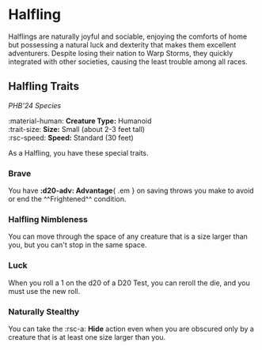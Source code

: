 # Halfling

Halflings are naturally joyful and sociable, enjoying the comforts of home but possessing a natural luck and dexterity that makes them excellent adventurers. Despite losing their nation to Warp Storms, they quickly integrated with other societies, causing the least trouble among all races.

## Halfling Traits

*PHB'24 Species*

:material-human: **Creature Type:** Humanoid  
:trait-size: **Size:** Small (about 2-3 feet tall)  
:rsc-speed: **Speed:** Standard (30 feet)

As a Halfling, you have these special traits.

### Brave

You have **:d20-adv: Advantage**{ .em } on saving throws you make to avoid or end the ^^Frightened^^ condition.

### Halfling Nimbleness

You can move through the space of any creature that is a size larger than you, but you can't stop in the same space.

### Luck

When you roll a 1 on the d20 of a D20 Test, you can reroll the die, and you must use the new roll.

### Naturally Stealthy

You can take the :rsc-a: **Hide** action even when you are obscured only by a creature that is at least one size larger than you.